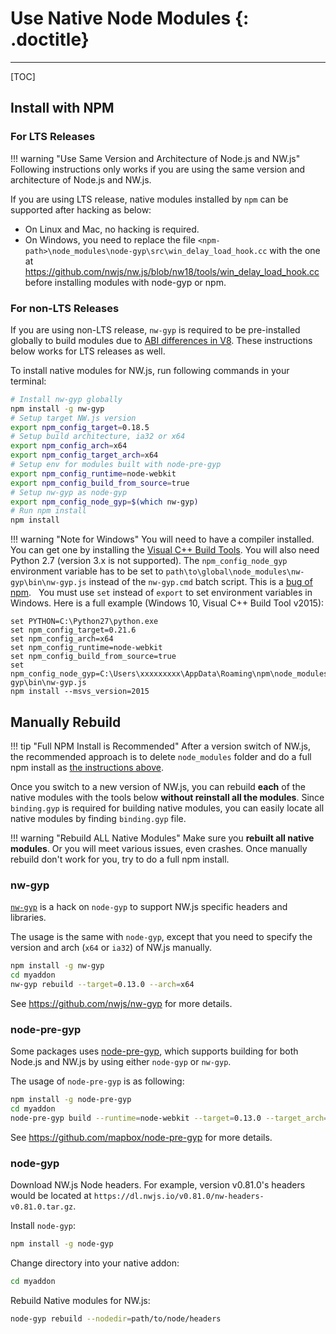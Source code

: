 # Use Native Node Modules {: .doctitle}
---

[TOC]

## Install with NPM

### For LTS Releases

!!! warning "Use Same Version and Architecture of Node.js and NW.js"
    Following instructions only works if you are using the same version and architecture of Node.js and NW.js.

If you are using LTS release, native modules installed by `npm` can be supported after hacking as below:

* On Linux and Mac, no hacking is required.
* On Windows, you need to replace the file
`<npm-path>\node_modules\node-gyp\src\win_delay_load_hook.cc` with the one at https://github.com/nwjs/nw.js/blob/nw18/tools/win_delay_load_hook.cc before installing modules with node-gyp or npm.

### For non-LTS Releases

If you are using non-LTS release, `nw-gyp` is required to be pre-installed globally to build modules due to [ABI differences in V8](https://github.com/nwjs/nw.js/issues/5025). These instructions below works for LTS releases as well.

To install native modules for NW.js, run following commands in your terminal:

```bash
# Install nw-gyp globally
npm install -g nw-gyp
# Setup target NW.js version
export npm_config_target=0.18.5
# Setup build architecture, ia32 or x64
export npm_config_arch=x64
export npm_config_target_arch=x64
# Setup env for modules built with node-pre-gyp
export npm_config_runtime=node-webkit
export npm_config_build_from_source=true
# Setup nw-gyp as node-gyp
export npm_config_node_gyp=$(which nw-gyp)
# Run npm install
npm install
```

!!! warning "Note for Windows"
    You will need to have a compiler installed. You can get one by installing the [Visual C++ Build Tools](http://landinghub.visualstudio.com/visual-cpp-build-tools). You will also need Python 2.7 (version 3.x is not supported).
    The `npm_config_node_gyp` environment variable has to be set to `path\to\global\node_modules\nw-gyp\bin\nw-gyp.js` instead of the `nw-gyp.cmd` batch script. This is a [bug of npm](https://github.com/npm/npm/issues/14543).
    You must use `set` instead of `export` to set environment variables in Windows. Here is a full example (Windows 10, Visual C++ Build Tool v2015): 
    
```Batchfile
set PYTHON=C:\Python27\python.exe
set npm_config_target=0.21.6
set npm_config_arch=x64
set npm_config_runtime=node-webkit
set npm_config_build_from_source=true
set npm_config_node_gyp=C:\Users\xxxxxxxxx\AppData\Roaming\npm\node_modules\nw-gyp\bin\nw-gyp.js
npm install --msvs_version=2015
```

## Manually Rebuild

!!! tip "Full NPM Install is Recommended"
    After a version switch of NW.js, the recommended approach is to delete `node_modules` folder and do a full npm install as [the instructions above](#install-with-npm).

Once you switch to a new version of NW.js, you can rebuild **each** of the native modules with the tools below **without reinstall all the modules**. Since `binding.gyp` is required for building native modules, you can easily locate all native modules by finding `binding.gyp` file.

!!! warning "Rebuild ALL Native Modules"
    Make sure you **rebuilt all native modules**. Or you will meet various issues, even crashes. Once manually rebuild don't work for you, try to do a full npm install.

### nw-gyp

[`nw-gyp`](https://github.com/nwjs/nw-gyp) is a hack on `node-gyp` to support NW.js specific headers and libraries.

The usage is the same with `node-gyp`, except that you need to specify the version and arch (`x64` or `ia32`) of NW.js manually.

````bash
npm install -g nw-gyp
cd myaddon
nw-gyp rebuild --target=0.13.0 --arch=x64
````

See https://github.com/nwjs/nw-gyp for more details.

### node-pre-gyp

Some packages uses [node-pre-gyp](https://github.com/mapbox/node-pre-gyp), which supports building for both Node.js and NW.js by using either `node-gyp` or `nw-gyp`.

The usage of `node-pre-gyp` is as following:

````bash
npm install -g node-pre-gyp
cd myaddon
node-pre-gyp build --runtime=node-webkit --target=0.13.0 --target_arch=x64
````

See https://github.com/mapbox/node-pre-gyp for more details.

### node-gyp

Download NW.js Node headers. For example, version v0.81.0's headers would be located at `https://dl.nwjs.io/v0.81.0/nw-headers-v0.81.0.tar.gz`.

Install `node-gyp`:

```bash
npm install -g node-gyp
```

Change directory into your native addon:

```bash
cd myaddon
```

Rebuild Native modules for NW.js:

```bash
node-gyp rebuild --nodedir=path/to/node/headers
```
